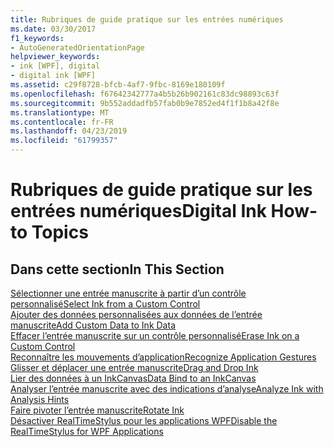 ```yaml
---
title: Rubriques de guide pratique sur les entrées numériques
ms.date: 03/30/2017
f1_keywords:
- AutoGeneratedOrientationPage
helpviewer_keywords:
- ink [WPF], digital
- digital ink [WPF]
ms.assetid: c29f8728-bfcb-4af7-9fbc-8169e180109f
ms.openlocfilehash: f67642342777a4b5b26b902161c83dc98893c63f
ms.sourcegitcommit: 9b552addadfb57fab0b9e7852ed4f1f1b8a42f8e
ms.translationtype: MT
ms.contentlocale: fr-FR
ms.lasthandoff: 04/23/2019
ms.locfileid: "61799357"
---
```

# <a name="digital-ink-how-to-topics"></a><span data-ttu-id="f18d2-102">Rubriques de guide pratique sur les entrées numériques</span><span class="sxs-lookup"><span data-stu-id="f18d2-102">Digital Ink How-to Topics</span></span>
## <a name="in-this-section"></a><span data-ttu-id="f18d2-103">Dans cette section</span><span class="sxs-lookup"><span data-stu-id="f18d2-103">In This Section</span></span>  
 [<span data-ttu-id="f18d2-104">Sélectionner une entrée manuscrite à partir d’un contrôle personnalisé</span><span class="sxs-lookup"><span data-stu-id="f18d2-104">Select Ink from a Custom Control</span></span>](how-to-select-ink-from-a-custom-control.md)  
  [<span data-ttu-id="f18d2-105">Ajouter des données personnalisées aux données de l’entrée manuscrite</span><span class="sxs-lookup"><span data-stu-id="f18d2-105">Add Custom Data to Ink Data</span></span>](how-to-add-custom-data-to-ink-data.md)  
  [<span data-ttu-id="f18d2-106">Effacer l’entrée manuscrite sur un contrôle personnalisé</span><span class="sxs-lookup"><span data-stu-id="f18d2-106">Erase Ink on a Custom Control</span></span>](how-to-erase-ink-on-a-custom-control.md)  
  [<span data-ttu-id="f18d2-107">Reconnaître les mouvements d’application</span><span class="sxs-lookup"><span data-stu-id="f18d2-107">Recognize Application Gestures</span></span>](how-to-recognize-application-gestures.md)  
  [<span data-ttu-id="f18d2-108">Glisser et déplacer une entrée manuscrite</span><span class="sxs-lookup"><span data-stu-id="f18d2-108">Drag and Drop Ink</span></span>](how-to-drag-and-drop-ink.md)  
  [<span data-ttu-id="f18d2-109">Lier des données à un InkCanvas</span><span class="sxs-lookup"><span data-stu-id="f18d2-109">Data Bind to an InkCanvas</span></span>](how-to-data-bind-to-an-inkcanvas.md)  
  [<span data-ttu-id="f18d2-110">Analyser l’entrée manuscrite avec des indications d’analyse</span><span class="sxs-lookup"><span data-stu-id="f18d2-110">Analyze Ink with Analysis Hints</span></span>](how-to-analyze-ink-with-analysis-hints.md)  
  [<span data-ttu-id="f18d2-111">Faire pivoter l’entrée manuscrite</span><span class="sxs-lookup"><span data-stu-id="f18d2-111">Rotate Ink</span></span>](how-to-rotate-ink.md)  
  [<span data-ttu-id="f18d2-112">Désactiver RealTimeStylus pour les applications WPF</span><span class="sxs-lookup"><span data-stu-id="f18d2-112">Disable the RealTimeStylus for WPF Applications</span></span>](disable-the-realtimestylus-for-wpf-applications.md)
